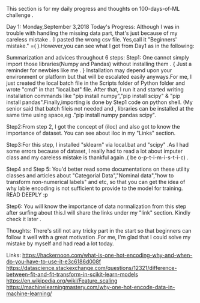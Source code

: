 This section is for my daily progress and thoughts on 100-days-of-ML challenge . 


Day 1: Monday,September 3,2018 
Today's Progress: Although I was in trouble with handling the missing data part, that's just because of my careless mistake . (I pasted the wrong csv file. Yes,call it "Beginners' mistake." =( ).However,you can see what I got from Day1 as in the following:

Summarization and advices throughout 6 steps:
Step1: One cannot simply import those libraries(Numpy and  Pandas) without installing them . { Just a reminder for newbies like me . }
       Installation may depend upon your environment or platform but that will be escalated easily anyways.For me, I just created the local        batch file in the Scripts folder of Python folder and wrote "cmd" in that "local.bat" file. After that, I run it and  started              writing installation commands like "pip install numpy","pip install scipy" & "pip install pandas".Finally,importing is done by Step1          code on python shell. (My senior said that batch fileis not needed and , libraries can be installed  at the same time using space,eg ."pip install numpy pandas scipy".
       
Step2:From step 2, I got the concept of (iloc) and also got to know the importance of dataset. You can see about iloc in my "Links"               section. 

Step3:For this step, I installed "sklearn" via local.bat and "scipy" .As I had some errors because of dataset, I really had to read a lot         about imputer class and my careless mistake is thankful again .( be o-p-t-i-m-i-s-t-i-c) .

Step4 and Step 5: You'd better read some documentations on these utility classes and articles about "Categorial Data","Nominal data","how                     to  transform non-numerical labels" and etc, so that you can get the idea of why lable encoding is not sufficient to                       provide to the model for training. READ DEEPLY :p

Step6: You will know the importance of data normalization from this step after surfing about this.I will share the links under my "link"          section. Kindly check it later . 


Thoughts: There's still not any tricky part in the start so that beginners can follow it well with a great motivation .For me, I'm glad that I could solve my mistake by myself and had read a lot today. 


Links: https://hackernoon.com/what-is-one-hot-encoding-why-and-when-do-you-have-to-use-it-e3c6186d008f
      https://datascience.stackexchange.com/questions/12321/difference-between-fit-and-fit-transform-in-scikit-learn-models
      https://en.wikipedia.org/wiki/Feature_scaling
      https://machinelearningmastery.com/why-one-hot-encode-data-in-machine-learning/



      
      
